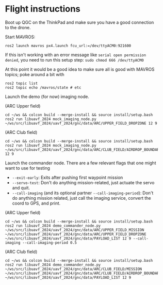 # Flight instructions

Boot up QGC on the ThinkPad and make sure you have a good connection to the drone.

Start MAVROS:

```
ros2 launch mavros px4.launch fcu_url:=/dev/ttyACM0:921600
```

If this isn't working with an error message like `serial open permission denied`, you need to run this setup step: `sudo chmod 666 /dev/ttyACM0`

At this point it would be a good idea to make sure all is good with MAVROS topics; poke around a bit with

```
ros2 topic list
ros2 topic echo /mavros/state # etc
```


Launch the demo (for now) imaging node.

(ARC Upper field)

```
cd ~/ws && colcon build --merge-install && source install/setup.bash
ros2 run libuavf_2024 mock_imaging_node.py ~/ws/src/libuavf_2024/uavf_2024/gnc/data/ARC/UPPER_FIELD_DROPZONE 12 9
```

(ARC Club field)

```
cd ~/ws && colcon build --merge-install && source install/setup.bash
ros2 run libuavf_2024 mock_imaging_node.py ~/ws/src/libuavf_2024/uavf_2024/gnc/data/ARC/CLUB_FIELD/AIRDROP_BOUNDARY 12 9
```

Launch the commander node.
There are a few relevant flags that one might want to use for testing
* `--exit-early`: Exits after pushing first waypoint mission
* `--servo-test`: Don't do anything mission-related, just actuate the servo and quit.
* `--call-imaging` (and its optional partner `--call-imaging-period`): Don't do anything mission related, just call the imaging service, convert the coord to GPS, and print.

(ARC Upper field)

```
cd ~/ws && colcon build --merge-install && source install/setup.bash
ros2 run libuavf_2024 demo_commander_node.py ~/ws/src/libuavf_2024/uavf_2024/gnc/data/ARC/UPPER_FIELD_MISSION ~/ws/src/libuavf_2024/uavf_2024/gnc/data/ARC/UPPER_FIELD_DROPZONE ~/ws/src/libuavf_2024/uavf_2024/gnc/data/PAYLOAD_LIST 12 9 --call-imaging --call-imaging-period 0.5
```

(ARC Club field)

```
cd ~/ws && colcon build --merge-install && source install/setup.bash
ros2 run libuavf_2024 demo_commander_node.py ~/ws/src/libuavf_2024/uavf_2024/gnc/data/ARC/CLUB_FIELD/MISSION ~/ws/src/libuavf_2024/uavf_2024/gnc/data/ARC/CLUB_FIELD/AIRDROP_BOUNDARY ~/ws/src/libuavf_2024/uavf_2024/gnc/data/PAYLOAD_LIST 12 9
```